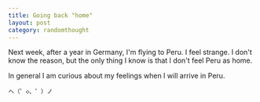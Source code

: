```yaml
---
title: Going back "home"
layout: post
category: randomthought 
---
```


Next week, after a year in Germany, I'm flying to Peru. 
I feel strange. I don't know the reason, but the only thing I know is that I don't feel Peru as home. 

In general I am curious about my feelings when I will arrive in Peru.

```
ヘ（゜◇、゜）ノ
```

